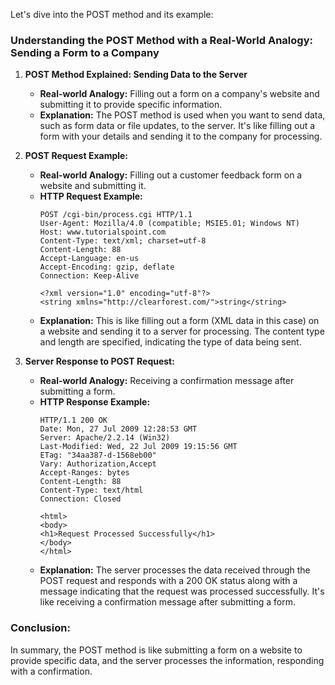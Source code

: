 Let's dive into the POST method and its example:

### **Understanding the POST Method with a Real-World Analogy: Sending a Form to a Company**

1. **POST Method Explained: Sending Data to the Server**
   - **Real-world Analogy:** Filling out a form on a company's website and submitting it to provide specific information.
   - **Explanation:** The POST method is used when you want to send data, such as form data or file updates, to the server. It's like filling out a form with your details and sending it to the company for processing.

2. **POST Request Example:**
   - **Real-world Analogy:** Filling out a customer feedback form on a website and submitting it.
   - **HTTP Request Example:**
     ```http
     POST /cgi-bin/process.cgi HTTP/1.1
     User-Agent: Mozilla/4.0 (compatible; MSIE5.01; Windows NT)
     Host: www.tutorialspoint.com
     Content-Type: text/xml; charset=utf-8
     Content-Length: 88
     Accept-Language: en-us
     Accept-Encoding: gzip, deflate
     Connection: Keep-Alive

     <?xml version="1.0" encoding="utf-8"?>
     <string xmlns="http://clearforest.com/">string</string>
     ```
   - **Explanation:** This is like filling out a form (XML data in this case) on a website and sending it to a server for processing. The content type and length are specified, indicating the type of data being sent.

3. **Server Response to POST Request:**
   - **Real-world Analogy:** Receiving a confirmation message after submitting a form.
   - **HTTP Response Example:**
     ```http
     HTTP/1.1 200 OK
     Date: Mon, 27 Jul 2009 12:28:53 GMT
     Server: Apache/2.2.14 (Win32)
     Last-Modified: Wed, 22 Jul 2009 19:15:56 GMT
     ETag: "34aa387-d-1568eb00"
     Vary: Authorization,Accept
     Accept-Ranges: bytes
     Content-Length: 88
     Content-Type: text/html
     Connection: Closed

     <html>
     <body>
     <h1>Request Processed Successfully</h1>
     </body>
     </html>
     ```
   - **Explanation:** The server processes the data received through the POST request and responds with a 200 OK status along with a message indicating that the request was processed successfully. It's like receiving a confirmation message after submitting a form.

### **Conclusion:**
In summary, the POST method is like submitting a form on a website to provide specific data, and the server processes the information, responding with a confirmation.